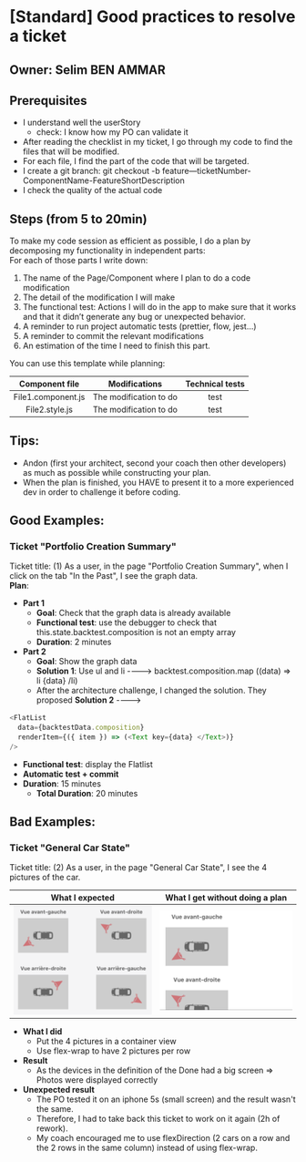 # \[Standard\] Good practices to resolve a ticket

## Owner: Selim BEN AMMAR

## Prerequisites

* I understand well the userStory
  * check: I know how my PO can validate it
* After reading the checklist in my ticket, I go through my code to find the files that will be modified.
* For each file, I find the part of the code that will be targeted.
* I create a git branch: git checkout -b feature—ticketNumber-ComponentName-FeatureShortDescription
* I check the quality of the actual code

## Steps \(from 5 to 20min\)

To make my code session as efficient as possible, I do a plan by decomposing my functionality in independent parts:  
For each of those parts I write down:  
1. The name of the Page/Component where I plan to do a code modification  
2. The detail of the modification I will make  
3. The functional test: Actions I will do in the app to make sure that it works and that it didn’t generate any bug or unexpected behavior.  
4. A reminder to run project automatic tests \(prettier, flow, jest…\)  
5. A reminder to commit the relevant modifications  
6. An estimation of the time I need to finish this part.

You can use this template while planning:

| Component file | Modifications | Technical tests |
| :---: | :---: | :---: |
| File1.component.js | The modification to do | test |
| File2.style.js | The modification to do | test |

## Tips:

* Andon \(first your architect, second your coach then other developers\) as much as possible while constructing your plan.
* When the plan is finished, you HAVE to present it to a more experienced dev in order to challenge it before coding.

## Good Examples:

### Ticket "Portfolio Creation Summary"

Ticket title: \(1\) As a user, in the page "Portfolio Creation Summary", when I click on the tab "In the Past", I see the graph data.  
**Plan**:

* **Part 1**
  * **Goal**: Check that the graph data is already available
  * **Functional test**: use the debugger to check that this.state.backtest.composition is not an empty array
  * **Duration**: 2 minutes
* **Part 2**
  * **Goal**: Show the graph data
  * **Solution 1**: Use ul and li ----&gt;  backtest.composition.map \(\(data\) =&gt; li {data} /li\)
  * After the architecture challenge, I changed the solution. They proposed **Solution 2**  ----&gt;

```javascript
<FlatList 
  data={backtestData.composition} 
  renderItem={({ item }) => (<Text key={data} </Text>)}  
/>
```

* **Functional test**: display the Flatlist
* **Automatic test + commit**
* **Duration**: 15 minutes
  * **Total Duration**: 20 minutes

## Bad Examples:

### Ticket "General Car State"

Ticket title: \(2\) As a user, in the page "General Car State", I see the 4 pictures of the car.

| What I expected | What I get without doing a plan |
| :---: | :---: |
| ![](../../.gitbook/assets/bad_example_car1.png) | ![](../../.gitbook/assets/bad_example_car2.png) |

* **What I did**
  * Put the 4 pictures in a container view 
  * Use flex-wrap to have 2 pictures per row
* **Result**
  * As the devices in the definition of the Done had a big screen =&gt; Photos were displayed correctly
* **Unexpected result**
  * The PO tested it on an iphone 5s \(small screen\) and the result wasn't the same. 
  * Therefore, I had to take back this ticket to work on it again \(2h of rework\).
  * My coach encouraged me to use flexDirection \(2 cars on a row and the 2 rows in the same column\) instead of using flex-wrap. 

